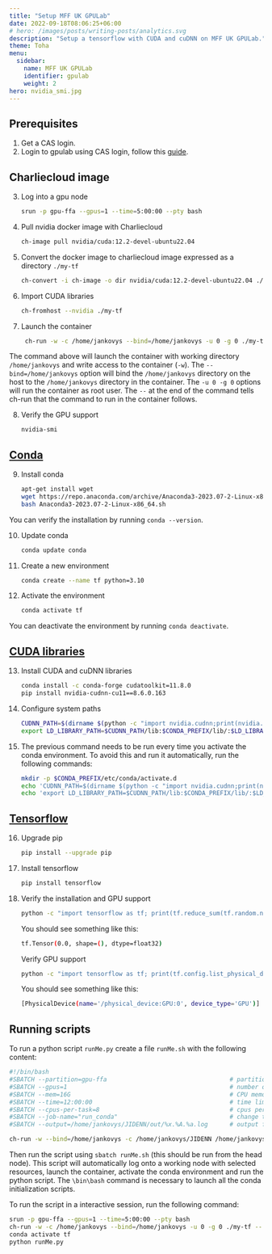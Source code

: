```yaml
---
title: "Setup MFF UK GPULab"
date: 2022-09-18T08:06:25+06:00
# hero: /images/posts/writing-posts/analytics.svg
description: "Setup a tensorflow with CUDA and cuDNN on MFF UK GPULab."
theme: Toha
menu:
  sidebar:
    name: MFF UK GPULab
    identifier: gpulab
    weight: 2
hero: nvidia_smi.jpg
---
```


## Prerequisites
1. Get a CAS login.
2. Login to gpulab using CAS login, follow this [guide](https://gitlab.mff.cuni.cz/mff/hpc/clusters#installed-software-on-clusters). 


## Charliecloud image
3. Log into a gpu node
    ```bash
    srun -p gpu-ffa --gpus=1 --time=5:00:00 --pty bash
    ```
4. Pull nvidia docker image with Charliecloud
    ```bash
    ch-image pull nvidia/cuda:12.2-devel-ubuntu22.04
    ```
5. Convert the docker image to charliecloud image expressed as a directory `./my-tf` 
    ```bash
    ch-convert -i ch-image -o dir nvidia/cuda:12.2-devel-ubuntu22.04 ./my-tf
    ```
6. Import CUDA libraries
    ```bash
    ch-fromhost --nvidia ./my-tf
    ``` 
7. Launch the container
   ```bash
    ch-run -w -c /home/jankovys --bind=/home/jankovys -u 0 -g 0 ./my-tf -- bash
    ``` 
The command above will launch the container with working directory `/home/jankovys` and write access to the container (`-w`). The `--bind=/home/jankovys` option will bind the `/home/jankovys` directory on the host to the `/home/jankovys` directory in the container. The `-u 0 -g 0` options will run the container as root user. The `--` at the end of the command tells ch-run that the command to run in the container follows. 

8. Verify the GPU support
    ```bash
    nvidia-smi
    ```
## [Conda](https://gretel.ai/blog/install-tensorflow-with-cuda-cdnn-and-gpu-support-in-4-easy-steps)
9. Install conda
    ```bash
    apt-get install wget
    wget https://repo.anaconda.com/archive/Anaconda3-2023.07-2-Linux-x86_64.sh
    bash Anaconda3-2023.07-2-Linux-x86_64.sh
    ```
You can verify the installation by running `conda --version`. 

10. Update conda
    ```bash
    conda update conda
    ```
11. Create a new environment
    ```bash
    conda create --name tf python=3.10
    ```
12. Activate the environment
    ```bash
    conda activate tf
    ```
You can deactivate the environment by running `conda deactivate`.

## [CUDA libraries](https://www.tensorflow.org/install/pip)
13. Install CUDA and cuDNN libraries
    ```bash
    conda install -c conda-forge cudatoolkit=11.8.0
    pip install nvidia-cudnn-cu11==8.6.0.163
    ```
14. Configure system paths
    ```bash
    CUDNN_PATH=$(dirname $(python -c "import nvidia.cudnn;print(nvidia.cudnn.__file__)"))
    export LD_LIBRARY_PATH=$CUDNN_PATH/lib:$CONDA_PREFIX/lib/:$LD_LIBRARY_PATH
    ```
15. The previous command needs to be run every time you activate the conda environment. To avoid this and run it automatically, run the following commands: 
    ```bash
    mkdir -p $CONDA_PREFIX/etc/conda/activate.d
    echo 'CUDNN_PATH=$(dirname $(python -c "import nvidia.cudnn;print(nvidia.cudnn.__file__)"))' >> $CONDA_PREFIX/etc/conda/activate.d/env_vars.sh
    echo 'export LD_LIBRARY_PATH=$CUDNN_PATH/lib:$CONDA_PREFIX/lib/:$LD_LIBRARY_PATH' >> $CONDA_PREFIX/etc/conda/activate.d/env_vars.sh
    ```

## [Tensorflow](https://www.tensorflow.org/install/pip)
16. Upgrade pip
    ```bash
    pip install --upgrade pip
    ```
17. Install tensorflow
    ```bash
    pip install tensorflow
    ```
18. Verify the installation and GPU support
    ```bash
    python -c "import tensorflow as tf; print(tf.reduce_sum(tf.random.normal([1000, 1000])))"
    ```
    You should see something like this:
    ```bash
    tf.Tensor(0.0, shape=(), dtype=float32)
    ```
    Verify GPU support
    ```bash
    python -c "import tensorflow as tf; print(tf.config.list_physical_devices('GPU'))"
    ```
    You should see something like this:
    ```bash
    [PhysicalDevice(name='/physical_device:GPU:0', device_type='GPU')]
    ```

## Running scripts
To run a python script `runMe.py` create a file `runMe.sh` with the following content:
```bash
#!/bin/bash
#SBATCH --partition=gpu-ffa                                  # partition you want to run job in
#SBATCH --gpus=1                                             # number of GPUs
#SBATCH --mem=16G                                            # CPU memory resource
#SBATCH --time=12:00:00					                     # time limit
#SBATCH --cpus-per-task=8                                    # cpus per tasks
#SBATCH --job-name="run_conda"                               # change to your job name
#SBATCH --output=/home/jankovys/JIDENN/out/%x.%A.%a.log      # output file    

ch-run -w --bind=/home/jankovys -c /home/jankovys/JIDENN /home/jankovys/my-tf -- /bin/bash; conda run -n tf python runMe.py
```
Then run the script using `sbatch runMe.sh` (this should be run from the head node). 
This script will automatically log onto a working node with selected resources, launch the container, activate the conda environment and run the python script.
The `\bin\bash` command is necessary to launch all the conda initialization scripts.

To run the script in a interactive session, run the following command:
```bash
srun -p gpu-ffa --gpus=1 --time=5:00:00 --pty bash
ch-run -w -c /home/jankovys --bind=/home/jankovys -u 0 -g 0 ./my-tf -- bash
conda activate tf
python runMe.py
```






<!-- ## Notes
### Syntax highlighting and autocompletion in IDE
Include this lines in `__init__.py` file of tensorflow if you autocompletion and syntax highlighting in your IDE

    ```python
    # Explicitly import lazy-loaded modules to support autocompletion.
    # pylint: disable=g-import-not-at-top
    if _typing.TYPE_CHECKING:
        from tensorflow_estimator.python.estimator.api._v2 import estimator as estimator
        from keras.api._v2 import keras
        from keras.api._v2.keras import losses
        from keras.api._v2.keras import metrics
        from keras.api._v2.keras import optimizers
        from keras.api._v2.keras import initializers
    # pylint: enable=g-import-not-at-top
    ```
### Error when using CNN in TF
When using CNN in TF you might get the following error:
```bash
    Could not load library libcudnn_cnn_infer.so.8. Error: libcuda.so: cannot open shared object file: No such file or directory
```
To fix this, you need to add the following lines to `~/.bashrc` (use `source ~/.bashrc` to apply changes):
```bash
    export LD_LIBRARY_PATH=/usr/local/cuda/lib64:$LD_LIBRARY_PATH
    export LD_LIBRARY_PATH=/usr/local/cuda/targets/x86_64-linux/lib/:$LD_LIBRARY_PATH
```
And create symlink for `libcuda.so`:
```bash
    ln -s /usr/local/cuda/targets/x86_64-linux/lib/libcuda.so.1 /usr/local/cuda/targets/x86_64-linux/lib/libcuda.so -->
```